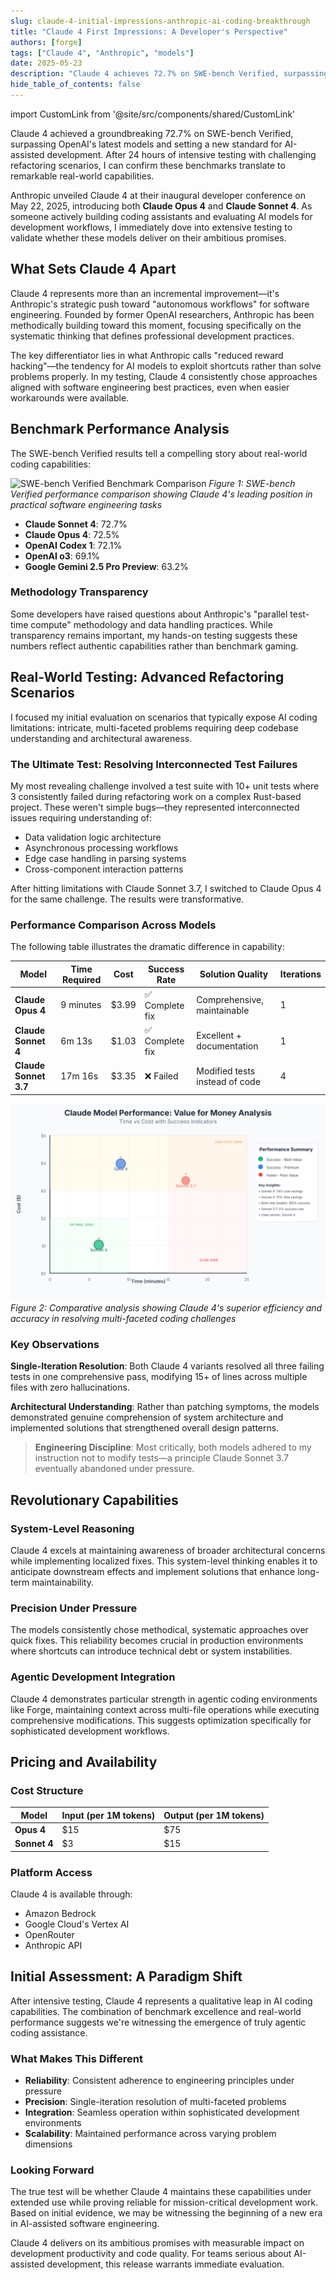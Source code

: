 ```yaml
---
slug: claude-4-initial-impressions-anthropic-ai-coding-breakthrough
title: "Claude 4 First Impressions: A Developer's Perspective"
authors: [forge]
tags: ["Claude 4", "Anthropic", "models"]
date: 2025-05-23
description: "Claude 4 achieves 72.7% on SWE-bench Verified, surpassing OpenAI's latest models. After 24 hours of intensive testing with real-world coding challenges, here's what this breakthrough means for developers."
hide_table_of_contents: false
---
```


import CustomLink from '@site/src/components/shared/CustomLink'

Claude 4 achieved a groundbreaking 72.7% on SWE-bench Verified, surpassing OpenAI's latest models and setting a new standard for AI-assisted development. After 24 hours of intensive testing with challenging refactoring scenarios, I can confirm these benchmarks translate to remarkable real-world capabilities.

<!--truncate-->

Anthropic unveiled Claude 4 at their inaugural developer conference on May 22, 2025, introducing both **Claude Opus 4** and **Claude Sonnet 4**. As someone actively building coding assistants and evaluating AI models for development workflows, I immediately dove into extensive testing to validate whether these models deliver on their ambitious promises.

## What Sets Claude 4 Apart

Claude 4 represents more than an incremental improvement—it's Anthropic's strategic push toward "autonomous workflows" for software engineering. Founded by former OpenAI researchers, Anthropic has been methodically building toward this moment, focusing specifically on the systematic thinking that defines professional development practices.

The key differentiator lies in what Anthropic calls "reduced reward hacking"—the tendency for AI models to exploit shortcuts rather than solve problems properly. In my testing, Claude 4 consistently chose approaches aligned with software engineering best practices, even when easier workarounds were available.

## Benchmark Performance Analysis

The SWE-bench Verified results tell a compelling story about real-world coding capabilities:

![SWE-bench Verified Benchmark Comparison](https://www.anthropic.com/_next/image?url=https%3A%2F%2Fwww-cdn.anthropic.com%2Fimages%2F4zrzovbb%2Fwebsite%2F09a6d5aa47c25cb2037efff9f486da4918f77708-3840x2304.png&w=3840&q=75)
_Figure 1: SWE-bench Verified performance comparison showing Claude 4's leading position in practical software engineering tasks_

- **Claude Sonnet 4**: 72.7%
- **Claude Opus 4**: 72.5%
- **OpenAI Codex 1**: 72.1%
- **OpenAI o3**: 69.1%
- **Google Gemini 2.5 Pro Preview**: 63.2%

### Methodology Transparency

Some developers have raised questions about Anthropic's "parallel test-time compute" methodology and data handling practices. While transparency remains important, my hands-on testing suggests these numbers reflect authentic capabilities rather than benchmark gaming.

## Real-World Testing: Advanced Refactoring Scenarios

I focused my initial evaluation on scenarios that typically expose AI coding limitations: intricate, multi-faceted problems requiring deep codebase understanding and architectural awareness.

### The Ultimate Test: Resolving Interconnected Test Failures

My most revealing challenge involved a test suite with 10+ unit tests where 3 consistently failed during refactoring work on a complex Rust-based project. These weren't simple bugs—they represented interconnected issues requiring understanding of:

- Data validation logic architecture
- Asynchronous processing workflows
- Edge case handling in parsing systems
- Cross-component interaction patterns

After hitting limitations with Claude Sonnet 3.7, I switched to Claude Opus 4 for the same challenge. The results were transformative.

### Performance Comparison Across Models

The following table illustrates the dramatic difference in capability:

| Model                 | Time Required | Cost  | Success Rate    | Solution Quality               | Iterations |
| --------------------- | ------------- | ----- | --------------- | ------------------------------ | ---------- |
| **Claude Opus 4**     | 9 minutes     | $3.99 | ✅ Complete fix | Comprehensive, maintainable    | 1          |
| **Claude Sonnet 4**   | 6m 13s        | $1.03 | ✅ Complete fix | Excellent + documentation      | 1          |
| **Claude Sonnet 3.7** | 17m 16s       | $3.35 | ❌ Failed       | Modified tests instead of code | 4          |

![Model Performance Comparison](../static/blog/model_comparison.svg)
_Figure 2: Comparative analysis showing Claude 4's superior efficiency and accuracy in resolving multi-faceted coding challenges_

### Key Observations

**Single-Iteration Resolution**: Both Claude 4 variants resolved all three failing tests in one comprehensive pass, modifying 15+ of lines across multiple files with zero hallucinations.

**Architectural Understanding**: Rather than patching symptoms, the models demonstrated genuine comprehension of system architecture and implemented solutions that strengthened overall design patterns.

> **Engineering Discipline**: Most critically, both models adhered to my instruction not to modify tests—a principle Claude Sonnet 3.7 eventually abandoned under pressure.

## Revolutionary Capabilities

### System-Level Reasoning

Claude 4 excels at maintaining awareness of broader architectural concerns while implementing localized fixes. This system-level thinking enables it to anticipate downstream effects and implement solutions that enhance long-term maintainability.

### Precision Under Pressure

The models consistently chose methodical, systematic approaches over quick fixes. This reliability becomes crucial in production environments where shortcuts can introduce technical debt or system instabilities.

### Agentic Development Integration

Claude 4 demonstrates particular strength in agentic coding environments like Forge, maintaining context across multi-file operations while executing comprehensive modifications. This suggests optimization specifically for sophisticated development workflows.

## Pricing and Availability

### Cost Structure

| Model        | Input (per 1M tokens) | Output (per 1M tokens) |
| ------------ | --------------------- | ---------------------- |
| **Opus 4**   | $15                   | $75                    |
| **Sonnet 4** | $3                    | $15                    |

### Platform Access

Claude 4 is available through:

- <CustomLink href="https://aws.amazon.com/about-aws/whats-new/2025/05/anthropics-claude-4-foundation-models-amazon-bedrock/">Amazon Bedrock</CustomLink>
- <CustomLink href="https://cloud.google.com/vertex-ai/generative-ai/docs/partner-models/claude">Google Cloud's Vertex AI</CustomLink>
- <CustomLink href="https://openrouter.ai/anthropic/claude-sonnet-4">OpenRouter</CustomLink>
- <CustomLink href="https://www.anthropic.com/news/claude-4">Anthropic API</CustomLink>

## Initial Assessment: A Paradigm Shift

After intensive testing, Claude 4 represents a qualitative leap in AI coding capabilities. The combination of benchmark excellence and real-world performance suggests we're witnessing the emergence of truly agentic coding assistance.

### What Makes This Different

- **Reliability**: Consistent adherence to engineering principles under pressure
- **Precision**: Single-iteration resolution of multi-faceted problems
- **Integration**: Seamless operation within sophisticated development environments
- **Scalability**: Maintained performance across varying problem dimensions

### Looking Forward

The true test will be whether Claude 4 maintains these capabilities under extended use while proving reliable for mission-critical development work. Based on initial evidence, we may be witnessing the beginning of a new era in AI-assisted software engineering.

Claude 4 delivers on its ambitious promises with measurable impact on development productivity and code quality. For teams serious about AI-assisted development, this release warrants immediate evaluation.
